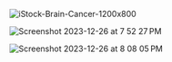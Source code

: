 ![iStock-Brain-Cancer-1200x800](https://github.com/themihirmathur/Cancer-Detection-using-Deep-Learning/assets/92594107/b1866f12-da8d-414d-94ae-75f331c7acdb)

![Screenshot 2023-12-26 at 7 52 27 PM](https://github.com/themihirmathur/Cancer-Detection-using-Deep-Learning/assets/92594107/3cfb9a3e-8bf0-4ec9-b08f-61af3b4733fe)

![Screenshot 2023-12-26 at 8 08 05 PM](https://github.com/themihirmathur/Cancer-Detection-using-Deep-Learning/assets/92594107/7df6339c-87b1-43ce-a2a7-79d3c727a526)
